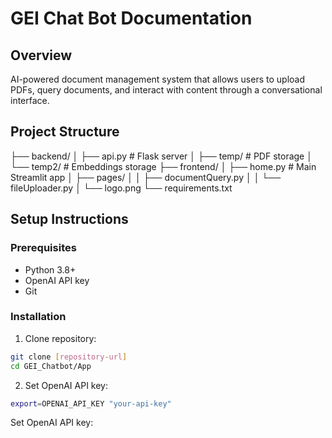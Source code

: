 # GEI Chat Bot Documentation

## Overview
AI-powered document management system that allows users to upload PDFs, query documents, and interact with content through a conversational interface.

## Project Structure

├── backend/ │ ├── api.py # Flask server │ ├── temp/ # PDF storage │ └── temp2/ # Embeddings storage ├── frontend/ │ ├── home.py # Main Streamlit app │ ├── pages/ │ │ ├── documentQuery.py │ │ └── fileUploader.py │ └── logo.png └── requirements.txt


## Setup Instructions

### Prerequisites
- Python 3.8+
- OpenAI API key
- Git

### Installation
1. Clone repository:
```bash
git clone [repository-url]
cd GEI_Chatbot/App
```   

2. Set OpenAI API key:
```bash
export=OPENAI_API_KEY "your-api-key"
```

Set OpenAI API key:
